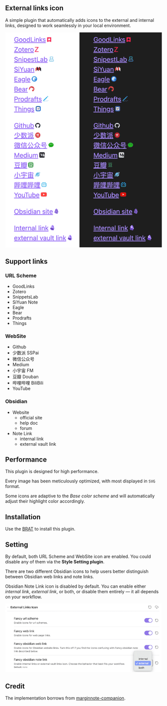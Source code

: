 ## External links icon
A simple plugin that automatically adds icons to the external and internal links, designed to work seamlessly in your local environment.

![demo.png](demo.png)

## Support links
### URL Scheme
- GoodLinks
- Zotero
- SnippetsLab
- SiYuan Note
- Eagle
- Bear
- Prodrafts
- Things

### WebSite
- Github
- 少数派 SSPai
- 微信公众号
- Medium
- 小宇宙 FM
- 豆瓣 Douban
- 哔哩哔哩 BiliBili
- YouTube

### Obsidian
- Website
  - official site
  - help doc
  - forum
- Note Link
  - internal link
  - external vault link

## Performance
This plugin is designed for high performance. 

Every image has been meticulously optimized, with most displayed in `SVG` format. 

Some icons are adaptive to the _Base color scheme_ and will automatically adjust their highlight color accordingly.

## Installation
Use the [BRAT](https://obsidian.md/plugins?id=obsidian42-brat) to install this plugin.

## Setting
By default, both URL Scheme and WebSite icon are enabled. You could disable any of them via the **Style Setting plugin**.

There are two different Obsidian icons to help users better distinguish between Obsidian web links and note links.

Obsidian Note Link icon is disabled by default. You can enable either _internal link_, _external link_, or both, or disable them entirely — it all depends on your workflow.

![style-setting](style-setting.png)

## Credit
The implementation borrows from [marginnote-companion](https://github.com/aidenlx/marginnote-companion).
